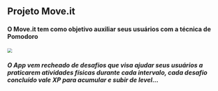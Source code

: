 ## Projeto Move.it

#### O Move.it tem como objetivo auxiliar  seus usuários com a técnica de Pomodoro 

<img src="C:\Users\flavio.silva\Documents\NLW4\moveit\public\moveit.png" style="zoom: 67%;" />

##### O App vem recheado de desafios que visa ajudar seus usuários a praticarem atividades físicas durante cada intervalo, cada desafio concluído vale XP para acumular e subir de level... 


